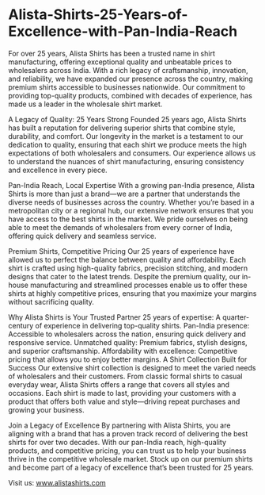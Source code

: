 # Alista-Shirts-25-Years-of-Excellence-with-Pan-India-Reach
For over 25 years, Alista Shirts has been a trusted name in shirt manufacturing, offering exceptional quality and unbeatable prices to wholesalers across India. With a rich legacy of craftsmanship, innovation, and reliability, we have expanded our presence across the country, making premium shirts accessible to businesses nationwide. Our commitment to providing top-quality products, combined with decades of experience, has made us a leader in the wholesale shirt market.

A Legacy of Quality: 25 Years Strong
Founded 25 years ago, Alista Shirts has built a reputation for delivering superior shirts that combine style, durability, and comfort. Our longevity in the market is a testament to our dedication to quality, ensuring that each shirt we produce meets the high expectations of both wholesalers and consumers. Our experience allows us to understand the nuances of shirt manufacturing, ensuring consistency and excellence in every piece.

Pan-India Reach, Local Expertise
With a growing pan-India presence, Alista Shirts is more than just a brand—we are a partner that understands the diverse needs of businesses across the country. Whether you’re based in a metropolitan city or a regional hub, our extensive network ensures that you have access to the best shirts in the market. We pride ourselves on being able to meet the demands of wholesalers from every corner of India, offering quick delivery and seamless service.

Premium Shirts, Competitive Pricing
Our 25 years of experience have allowed us to perfect the balance between quality and affordability. Each shirt is crafted using high-quality fabrics, precision stitching, and modern designs that cater to the latest trends. Despite the premium quality, our in-house manufacturing and streamlined processes enable us to offer these shirts at highly competitive prices, ensuring that you maximize your margins without sacrificing quality.

Why Alista Shirts is Your Trusted Partner
25 years of expertise: A quarter-century of experience in delivering top-quality shirts.
Pan-India presence: Accessible to wholesalers across the nation, ensuring quick delivery and responsive service.
Unmatched quality: Premium fabrics, stylish designs, and superior craftsmanship.
Affordability with excellence: Competitive pricing that allows you to enjoy better margins.
A Shirt Collection Built for Success
Our extensive shirt collection is designed to meet the varied needs of wholesalers and their customers. From classic formal shirts to casual everyday wear, Alista Shirts offers a range that covers all styles and occasions. Each shirt is made to last, providing your customers with a product that offers both value and style—driving repeat purchases and growing your business.

Join a Legacy of Excellence
By partnering with Alista Shirts, you are aligning with a brand that has a proven track record of delivering the best shirts for over two decades. With our pan-India reach, high-quality products, and competitive pricing, you can trust us to help your business thrive in the competitive wholesale market. Stock up on our premium shirts and become part of a legacy of excellence that’s been trusted for 25 years.

Visit us: www.alistashirts.com

